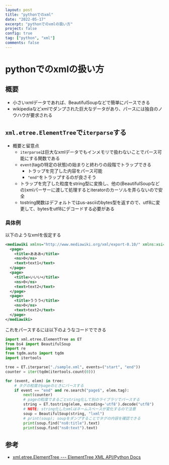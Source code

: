 ```yaml
---
layout: post
title: "pythonでのxml"
date: "2022-05-17"
excerpt: "pythonでのxmlの扱い方"
project: false
config: true
tag: ["python", "xml"]
comments: false
---
```


# pythonでのxmlの扱い方

## 概要
 - 小さいxmlデータであれば、BeautifulSoupなどで簡単にパースできる
 - wikipediaなどxmlでダンプされた巨大なデータがあり、パースには独自のノウハウが要求される

## `xml.etree.ElementTree`で`iterparse`する
 - 概要と留意点
   - `iterparse`は巨大なxmlデータでもインメモリで扱わないことでパース可能にする関数である
   - `event`(tagの特定の状態)の始まりと終わりの段階でトラップできる
     - トラップを完了した内容をパース可能
     - `"end"`をトラップするのが良さそう
   - トラップを完了した粒度をstring型に変換し、他の(BeautifulSoupなどの)xmlパーサーに渡して処理するとiteratorのカーソルを弄らないので安全
   - tostring関数はデフォルトではus-asciiのbytes型を返すので、utf8に変更して、bytesをutf8にデコードする必要がある

### 具体例

以下のようなxmlを仮定する

```xml
<mediawiki xmlns="http://www.mediawiki.org/xml/export-0.10/" xmlns:xsi="http://www.w3.org/2001/XMLSchema-instance" xsi:schemaLocation="http://www.mediawiki.org/xml/export-0.10/ http://www.mediawiki.org/xml/export-0.10.xsd" version="0.10" xml:lang="ja">
  <page>
    <title>あああ</title>
    <ns>0</ns>
    <text>text1</text>
  </page>
  <page>
    <title>いいい</title>
    <ns>0</ns>
    <text>text2</text>
  </page>
  <page>
    <title>ううう</title>
    <ns>0</ns>
    <text>text2</text>
  </page>
</mediawiki>
```

これをパースするには以下のようなコードでできる
```python
import xml.etree.ElementTree as ET
from bs4 import BeautifulSoup
import re
from tqdm.auto import tqdm
import itertools

tree = ET.iterparse("./sample.xml", events=("start", "end"))
counter = iter(tqdm(itertools.count(0)))

for (event, elem) in tree:
    # タグの粒度がpageのときにパースする
    if event == "end" and re.search("page$", elem.tag):
        next(counter)
        # pageの粒度でまるごとstring化して別のライブラリでパースする
        string = ET.tostring(elem, encoding='utf8').decode("utf8")
        # NOTE; string化したxmlはネームスペースが変化するので注意
        soup = BeautifulSoup(string, "lxml")
        # print(soup); soupをダンプすることでタグの内容を確認できる
        print(soup.find("ns0:title").text)
        print(soup.find("ns0:text").text)
```

## 参考
 - [xml.etree.ElementTree --- ElementTree XML API/Python Docs](https://docs.python.org/ja/3/library/xml.etree.elementtree.html#xml.etree.ElementTree.TreeBuilder)


